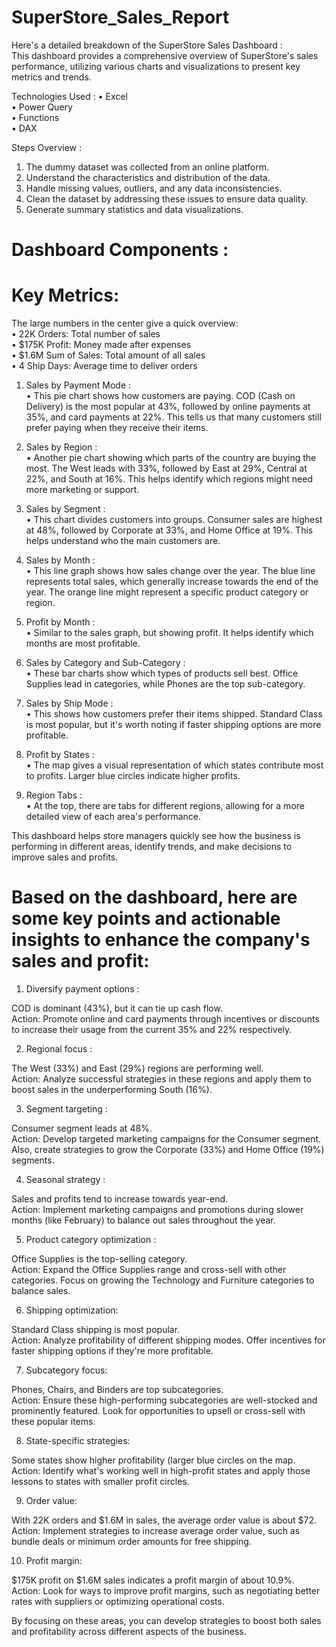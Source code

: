 # SuperStore_Sales_Report
Here's a detailed breakdown of the SuperStore Sales Dashboard :                                                                                            
This dashboard provides a comprehensive overview of SuperStore's sales performance, utilizing various charts and visualizations to present key metrics and trends.

Technologies Used :
• Excel                                                                                                                                                     
• Power Query                                                                                                                                               
• Functions                                                                                                                                                 
• DAX

Steps Overview :                                                                                                                                            

1) The dummy dataset was collected from an online platform.
2) Understand the characteristics and distribution of the data.
3) Handle missing values, outliers, and any data inconsistencies.
4) Clean the dataset by addressing these issues to ensure data quality.
5) Generate summary statistics and data visualizations.

# Dashboard Components :

# Key Metrics:                                                                                                                                              
The large numbers in the center give a quick overview:                                                                                                    
   • 22K Orders: Total number of sales                                                                                                                       
   • $175K Profit: Money made after expenses                                                                                                                 
   • $1.6M Sum of Sales: Total amount of all sales                                                                                                           
   • 4 Ship Days: Average time to deliver orders 

1)  Sales by Payment Mode :                                                                                                                                  
• This pie chart shows how customers are paying. COD (Cash on Delivery) is the most popular at 43%, followed by online payments at 35%, and card payments at 22%. This tells us that many customers still prefer paying when they receive their items.

3)  Sales by Region :                                                                                                                                        
• Another pie chart showing which parts of the country are buying the most. The West leads with 33%, followed by East at 29%, Central at 22%, and South at 16%. This helps identify which regions might need more marketing or support.                                                                                
4)  Sales by Segment :                                                                                                                                       
• This chart divides customers into groups. Consumer sales are highest at 48%, followed by Corporate at 33%, and Home Office at 19%. This helps understand who the main customers are.                                                                                                                                
5)  Sales by Month :                                                                                                                                      
• This line graph shows how sales change over the year. The blue line represents total sales, which generally increase towards the end of the year. The orange line might represent a specific product category or region.                                                                                           
6)  Profit by Month :                                                                                                                                      
• Similar to the sales graph, but showing profit. It helps identify which months are most profitable.                                                        
7)  Sales by Category and Sub-Category :                                                                                                                    
• These bar charts show which types of products sell best. Office Supplies lead in categories, while Phones are the top sub-category.                      
8)  Sales by Ship Mode :                                                                                                                                    
• This shows how customers prefer their items shipped. Standard Class is most popular, but it's worth noting if faster shipping options are more profitable.
9)  Profit by States :                                                                                                                                      
• The map gives a visual representation of which states contribute most to profits. Larger blue circles indicate higher profits.                             
10)  Region Tabs :                                                                                                                                          
• At the top, there are tabs for different regions, allowing for a more detailed view of each area's performance.

This dashboard helps store managers quickly see how the business is performing in different areas, identify trends, and make decisions to improve sales and profits.

# Based on the dashboard, here are some key points and actionable insights to enhance the company's sales and profit:

1) Diversify payment options :

COD is dominant (43%), but it can tie up cash flow.                                                                                                      
Action: Promote online and card payments through incentives or discounts to increase their usage from the current 35% and 22% respectively.


2) Regional focus :

The West (33%) and East (29%) regions are performing well.                                                                                                
Action: Analyze successful strategies in these regions and apply them to boost sales in the underperforming South (16%).


3) Segment targeting :

Consumer segment leads at 48%.                                                                                                                          
Action: Develop targeted marketing campaigns for the Consumer segment. Also, create strategies to grow the Corporate (33%) and Home Office (19%) segments.


4) Seasonal strategy :

Sales and profits tend to increase towards year-end.                                                                                                      
Action: Implement marketing campaigns and promotions during slower months (like February) to balance out sales throughout the year.


5) Product category optimization :

Office Supplies is the top-selling category.                                                                                                                
Action: Expand the Office Supplies range and cross-sell with other categories. Focus on growing the Technology and Furniture categories to balance sales.


6) Shipping optimization:

Standard Class shipping is most popular.                                                                                                                    
Action: Analyze profitability of different shipping modes. Offer incentives for faster shipping options if they're more profitable.


7) Subcategory focus:

Phones, Chairs, and Binders are top subcategories.                                                                                                        
Action: Ensure these high-performing subcategories are well-stocked and prominently featured. Look for opportunities to upsell or cross-sell with these popular items.


8) State-specific strategies:

Some states show higher profitability (larger blue circles on the map.                                                                                    
Action: Identify what's working well in high-profit states and apply those lessons to states with smaller profit circles.


9) Order value:

With 22K orders and $1.6M in sales, the average order value is about $72.                                                                                  
Action: Implement strategies to increase average order value, such as bundle deals or minimum order amounts for free shipping.


10) Profit margin:

$175K profit on $1.6M sales indicates a profit margin of about 10.9%.                                                                                    
Action: Look for ways to improve profit margins, such as negotiating better rates with suppliers or optimizing operational costs.



By focusing on these areas, you can develop strategies to boost both sales and profitability across different aspects of the business.




